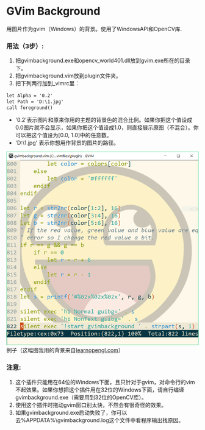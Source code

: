 # GVim Background
用图片作为gvim（Windows）的背景。使用了WindowsAPI和OpenCV库.
### 用法（3步）:
1. 把gvimbackground.exe和opencv_world401.dll放到gvim.exe所在的目录下。
2. 把gvimbackground.vim放到plugin文件夹。
3. 把下列两行加到_vimrc里：
```
let Alpha = '0.2'
let Path = 'D:\1.jpg'
call foreground()
```
* '0.2'表示图片和原来你用的主题的背景色的混合比例。如果你把这个值设成0.0图片就不会显示，如果你把这个值设成1.0，则直接展示原图（不混合）。你可以把这个值设为[0.0, 1.0]中的任意数。
* 'D:\1.jpg' 表示你想用作背景的图片的路径。

![](https://github.com/ZimingYuan/gvimbackground/blob/master/example.png)
例子（这幅图我用的背景来自[learnopengl.com](https://learnopengl.com/img/textures/awesomeface.png)）
### 注意:
1. 这个插件只能用在64位的Windows下面，且只针对于gvim，对命令行的vim不起效果。如果你想把这个插件用在32位的Windows下面，请自行编译gvimbackground.exe（需要用到32位的OpenCV库）。
2. 使用这个插件时拖动gvim窗口别太快，不然会有很奇怪的效果。
3. 如果gvimbackground.exe启动失败了，你可以去%APPDATA%\gvimbackground.log这个文件中看程序输出找原因。

